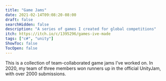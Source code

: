 ```yaml
---
title: "Game Jams"
date: 2021-02-14T09:08:20-08:00
draft: false
searchHidden: false
description: "A series of games I created for global competitions"
itch: https://itch.io/c/1395296/games-ive-made
tags: ["c#", "unity"]
ShowToc: false
TocOpen: false
---
```

This is a collection of team-collaborated game jams I’ve worked on. In 2020, my team of three members won runners up in the official UnityJam, with over 2000 submissions.

